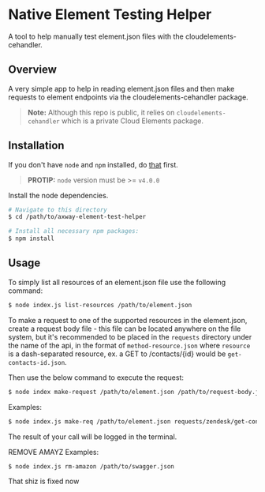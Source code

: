 # Native Element Testing Helper
A tool to help manually test element.json files with the cloudelements-cehandler.

## Overview
A very simple app to help in reading element.json files and then make requests to element endpoints via the cloudelements-cehandler package.
> __Note:__ Although this repo is public, it relies on `cloudelements-cehandler` which is a private Cloud Elements package.

## Installation
If you don't have `node` and `npm` installed, do [that](https://docs.npmjs.com/getting-started/installing-node) first.

> __PROTIP:__ `node` version must  be >= `v4.0.0`

Install the node dependencies.

```bash
# Navigate to this directory
$ cd /path/to/axway-element-test-helper

# Install all necessary npm packages:
$ npm install
```

## Usage
To simply list all resources of an element.json file use the following command:
```bash
$ node index.js list-resources /path/to/element.json
```

To make a request to one of the supported resources in the element.json, create a request body file - this file can be located anywhere on the file system, but it's recommended to be placed in the `requests` directory under the name of the api, in the format of `method-resource.json` where `resource` is a dash-separated resource, ex. a GET to /contacts/{id} would be `get-contacts-id.json`.

Then use the below command to execute the request:

```bash
$ node index make-request /path/to/element.json /path/to/request-body.json
```

Examples:

```bash
$ node index.js make-req /path/to/element.json requests/zendesk/get-contacts.json
```
The result of your call will be logged in the terminal.


REMOVE AMAYZ
Examples:

```bash
$ node index.js rm-amazon /path/to/swagger.json
```
That shiz is fixed now
